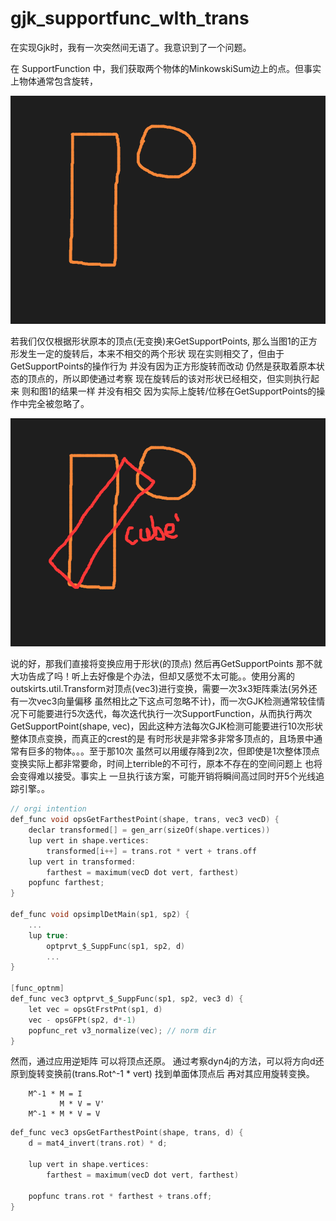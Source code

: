 # gjk_supportfunc_wIth_trans

在实现Gjk时，我有一次突然间无语了。我意识到了一个问题。

在 SupportFunction 中，我们获取两个物体的MinkowskiSum边上的点。但事实上物体通常包含旋转，

![fig1](figure1.png)

若我们仅仅根据形状原本的顶点(无变换)来GetSupportPoints, 那么当图1的正方形发生一定的旋转后，本来不相交的两个形状 现在实则相交了，但由于GetSupportPoints的操作行为 并没有因为正方形旋转而改动 仍然是获取着原本状态的顶点的，所以即使通过考察 现在旋转后的该对形状已经相交，但实则执行起来 则和图1的结果一样 并没有相交 因为实际上旋转/位移在GetSupportPoints的操作中完全被忽略了。

![fig2](figure2.png)

说的好，那我们直接将变换应用于形状(的顶点) 然后再GetSupportPoints 那不就大功告成了吗！听上去好像是个办法，但却又感觉不太可能。。使用分离的outskirts.util.Transform对顶点(vec3)进行变换，需要一次3x3矩阵乘法(另外还有一次vec3向量偏移 虽然相比之下这点可忽略不计)，而一次GJK检测通常较佳情况下可能要进行5次迭代，每次迭代执行一次SupportFunction，从而执行两次GetSupportPoint(shape, vec)，因此这种方法每次GJK检测可能要进行10次形状整体顶点变换，而真正的crest的是 有时形状是非常多非常多顶点的，且场景中通常有巨多的物体。。。至于那10次 虽然可以用缓存降到2次，但即使是1次整体顶点变换实际上都非常要命，时间上terrible的不可行，原本不存在的空间问题上 也将会变得难以接受。事实上 一旦执行该方案，可能开销将瞬间高过同时开5个光线追踪引擎。。

```c
// orgi intention
def_func void opsGetFarthestPoint(shape, trans, vec3 vecD) {
    declar transformed[] = gen_arr(sizeOf(shape.vertices))
    lup vert in shape.vertices:
        transformed[i++] = trans.rot * vert + trans.off
    lup vert in transformed:
        farthest = maximum(vecD dot vert, farthest)
    popfunc farthest;
}

def_func void opsimplDetMain(sp1, sp2) {
    ...
    lup true:
        optprvt_$_SuppFunc(sp1, sp2, d)
        ...
}

[func_optnm]
def_func vec3 optprvt_$_SuppFunc(sp1, sp2, vec3 d) {
    let vec = opsGtFrstPnt(sp1, d)
    vec - opsGFPt(sp2, d*-1)
    popfunc_ret v3_normalize(vec); // norm dir
}
```


然而，通过应用逆矩阵 可以将顶点还原。
通过考察dyn4j的方法，可以将方向d还原到旋转变换前(trans.Rot^-1 * vert) 找到单面体顶点后 再对其应用旋转变换。

```
    M^-1 * M = I
           M * V = V'
    M^-1 * M * V = V
```

```c
def_func vec3 opsGetFarthestPoint(shape, trans, d) {
    d = mat4_invert(trans.rot) * d;
    
    lup vert in shape.vertices:
        farthest = maximum(vecD dot vert, farthest)
    
    popfunc trans.rot * farthest + trans.off;
}
```

